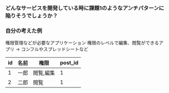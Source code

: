 ### どんなサービスを開発している時に課題1のようなアンチパターンに陥りそうでしょうか？

### 自分の考えた例

権限管理などが必要なアプリケーション
権限のレベルで編集、閲覧ができるアプリ -> コンフルやスプレッドシートなど

| id  | 名前 | 権限      | post_id |
| --- | ---- | --------- | ------- |
| 1   | 一郎 | 閲覧,編集 | 1       |
| 2   | 二郎 | 閲覧      | 1       |
